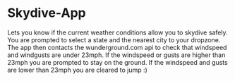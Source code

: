 # Skydive-App
Lets you know if the current weather conditions allow you to skydive safely.
You are prompted to select a state and the nearest city to your dropzone. The app then
contacts the wunderground.com api to check that windspeed and windgusts are under 23mph.
If the windspeed or gusts are higher than 23mph you are prompted to stay on the ground.
If the windspeed and gusts are lower than 23mph you are cleared to jump :)
